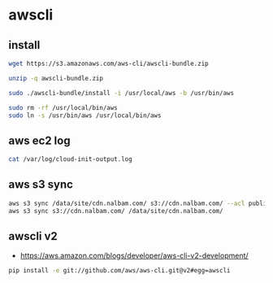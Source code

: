 # awscli

## install

```bash
wget https://s3.amazonaws.com/aws-cli/awscli-bundle.zip

unzip -q awscli-bundle.zip

sudo ./awscli-bundle/install -i /usr/local/aws -b /usr/bin/aws

sudo rm -rf /usr/local/bin/aws
sudo ln -s /usr/bin/aws /usr/local/bin/aws
```

## aws ec2 log

```bash
cat /var/log/cloud-init-output.log
```

## aws s3 sync

```bash
aws s3 sync /data/site/cdn.nalbam.com/ s3://cdn.nalbam.com/ --acl public-read
aws s3 sync s3://cdn.nalbam.com/ /data/site/cdn.nalbam.com/
```

## awscli v2

* <https://aws.amazon.com/blogs/developer/aws-cli-v2-development/>

```bash
pip install -e git://github.com/aws/aws-cli.git@v2#egg=awscli
```
